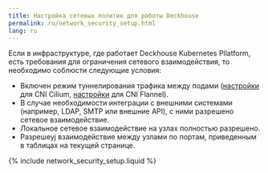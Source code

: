 ```yaml
---
title: Настройка сетевых политик для работы Deckhouse
permalink: ru/network_security_setup.html
lang: ru
---
```


Если в инфраструктуре, где работает Deckhouse Kubernetes Pllatform, есть требования для ограничения сетевого взаимодействия, то необходимо соблюсти следующие условия:

* Включен режим туннелирования трафика между подами ([настройки](modules/021-cni-cilium/configuration.html#parameters-tunnelmode) для CNI Cilium, [настройки](modules/035-cni-flannel/configuration.html#parameters-podnetworkmode) для CNI Flannel).
* В случае необходимости интеграции с внешними системами (например, LDAP, SMTP или внешние API), с ними разрешено сетевое взаимодействие.
* Локальное сетевое взаимодействие на узлах полностью разрешено.
* Разрешeyj взаимодействие между узлами по портам, приведенным в таблицах на текущей странице.

{% include network_security_setup.liquid %}
